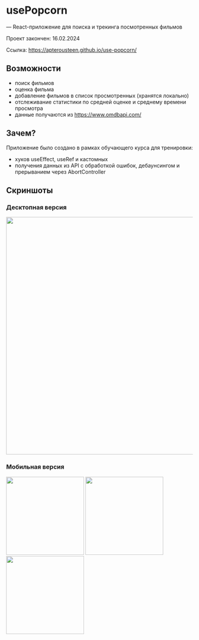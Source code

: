 # usePopcorn

— React-приложение для поиска и трекинга посмотренных фильмов

Проект закончен: 16.02.2024

Ссылка: https://apterousteen.github.io/use-popcorn/

## Возможности

- поиск фильмов
- оценка фильма
- добавление фильмов в список просмотренных (хранятся локально)
- отслеживание статистики по средней оценке и среднему времени просмотра
- данные получаются из https://www.omdbapi.com/

## Зачем?

Приложение было создано в рамках обучающего курса для тренировки:

- хуков useEffect, useRef и кастомных
- получения данных из API с обработкой ошибок, дебаунсингом и прерыванием через AbortController

## Скриншоты

### Десктопная версия

<div>
  <img src="https://github.com/apterousteen/use-popcorn/assets/71407842/eb517b44-df87-4cda-8e89-a68317a1f617" width="639" />
</div>

### Мобильная версия

<div>
  <img src="https://github.com/apterousteen/use-popcorn/assets/71407842/5834dbaa-8ec3-4551-bbab-2c663346f5bd" width="210" /> 
  <img src="https://github.com/apterousteen/use-popcorn/assets/71407842/45b75c8d-6596-459d-9b91-f8aecb7c52ac" width="210" /> 
  <img src="https://github.com/apterousteen/use-popcorn/assets/71407842/d51ae270-d0dd-4466-b5df-185202f8c7df" width="210" />
</div>